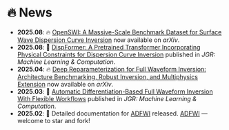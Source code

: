 # 🔥 News

- **2025.08**: 🔥 [OpenSWI: A Massive-Scale Benchmark Dataset for Surface Wave Dispersion Curve Inversion](https://arxiv.org/abs/2508.10749) now available on *arXiv*.
- **2025.08**: 🎉 [DispFormer: A Pretrained Transformer Incorporating Physical Constraints for Dispersion Curve Inversion](https://agupubs.onlinelibrary.wiley.com/doi/full/10.1029/2025JH000648) published in *JGR: Machine Learning & Computation*.
- **2025.04**: 🔥 [Deep Reparameterization for Full Waveform Inversion: Architecture Benchmarking, Robust Inversion, and Multiphysics Extension](https://arxiv.org/abs/2504.17375) now available on *arXiv*.
- **2025.03**: 🎉 [Automatic Differentiation-Based Full Waveform Inversion With Flexible Workflows](https://agupubs.onlinelibrary.wiley.com/doi/full/10.1029/2024JH000542) published in *JGR: Machine Learning & Computation*.
- **2025.02**: 🎉 Detailed documentation for [ADFWI](https://github.com/liufeng2317/ADFWI) released.
 [ADFWI](https://github.com/liufeng2317/ADFWI) — welcome to star and fork!